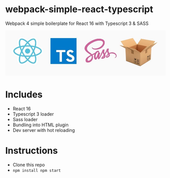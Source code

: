 # webpack-simple-react-typescript

Webpack 4 simple boilerplate for React 16 with Typescript 3 & SASS

![Webpack simple](webpack-simple.jpg)

# Includes
- React 16
- Typescript 3 loader
- Sass loader
- Bundling into HTML plugin
- Dev server with hot reloading

# Instructions

- Clone this repo
- `
npm install
npm start
`
